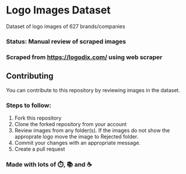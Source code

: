 # Logo Images Dataset
Dataset of logo images of 627 brands/companies

### Status: Manual review of scraped images
### Scraped from https://logodix.com/ using web scraper

## Contributing
You can contribute to this repository by reviewing images in the dataset.

### Steps to follow:
1. Fork this repository
1. Clone the forked repository from your account
1. Review images from any folder(s). If the images do not show the approprate logo move the image to Rejected folder.
1. Commit your changes with an appropriate message.
1. Create a pull request


### Made with lots of ⏱️, 📚 and ☕ 
